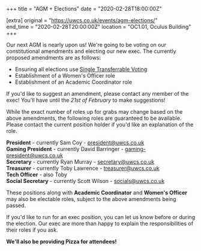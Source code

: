 +++
title = "AGM + Elections"
date = "2020-02-28T18:00:00Z"

[extra]
original = "https://uwcs.co.uk/events/agm-elections/"    
end_time = "2020-02-28T20:00:00Z"
location = "OC1.01, Oculus Building"
+++

Our next AGM is nearly upon us\! We're going to be voting on our constitutional amendments and electing our new exec. The currently proposed amendments are as follows:

  - Ensuring all elections use [Single Transferrable Voting](https://en.wikipedia.org/wiki/Single_transferable_vote)
  - Establishment of a Women's Officer role
  - Establishment of an Academic Coordinator role

If you'd like to suggest an amendment, please contact any member of the exec\! You'll have until the *21st of February* to make suggestions\!

While the exact number of roles up for grabs may change based on the above amendments, the following roles are guaranteed to be available. Please contact the current position holder if you'd like an explanation of the role.

**President** - currently Sam Coy - <president@uwcs.co.uk>  
**Gaming President** - currently David Barringer - <gaming-president@uwcs.co.uk>  
**Secretary** - currently Ryan Murray - <secretary@uwcs.co.uk>  
**Treasurer** - currently Toby Lawrence - <treasurer@uwcs.co.uk>  
**Tech Officer** - also Toby  
**Social Secretary** - currently Scott Wilson - <socials@uwcs.co.uk>

These positions along with **Academic Coordinator** and **Women's Officer** may also be electable roles, subject to the above amendments being passed.

If you'd like to run for an exec position, you can let us know before or during the election. Our exec are more than happy to explain the responsibilities of their roles if you ask.

**We'll also be providing Pizza for attendees\!**

